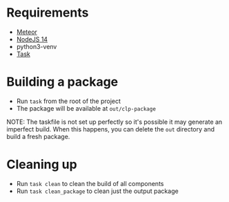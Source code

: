 # Requirements

* [Meteor](https://docs.meteor.com/install.html#installation)
* [NodeJS 14](https://nodejs.org/download/release/v14.21.3/)
* python3-venv
* [Task](https://taskfile.dev/)

# Building a package

* Run `task` from the root of the project
* The package will be available at `out/clp-package`

NOTE: The taskfile is not set up perfectly so it's possible it may generate an
imperfect build. When this happens, you can delete the `out` directory and build
a fresh package.

# Cleaning up

* Run `task clean` to clean the build of all components
* Run `task clean_package` to clean just the output package
